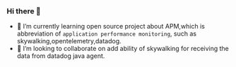 ### Hi there 👋
- 🌱 I’m currently learning open source project about APM,which is abbreviation of `application performance monitoring`, such as skywalking,opentelemetry,datadog.
- 👯 I’m looking to collaborate on add ability of skywalking for receiving the data from datadog java agent.
<!--
**peachisai/peachisai** is a ✨ _special_ ✨ repository because its `README.md` (this file) appears on your GitHub profile.

Here are some ideas to get you started:
-->
